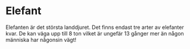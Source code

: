 # Elefant

Elefanten är det största landdjuret. Det finns endast tre arter av elefanter
kvar. De kan väga upp till 8 ton vilket är ungefär 13 gånger mer än någon
människa har någonsin vägt!
